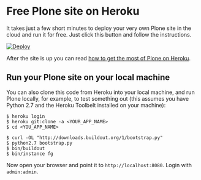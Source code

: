 Free Plone site on Heroku
=========================

It takes just a few short minutes to deploy your very own Plone site in the
cloud and run it for free. Just click this button and follow the instructions.

[![Deploy](https://www.herokucdn.com/deploy/button.png)](https://heroku.com/deploy?template=https://github.com/plone/heroku-button-plone)

After the site is up you can read [how to get the most of Plone on Heroku](https://github.com/libargutxi/heroku-buildpack-plone#sparkles-bonus-karma-points-sparkles).


Run your Plone site on your local machine
-----------------------------------------

You can also clone this code from Heroku into your local machine, and run Plone locally, for example, to test something out (this assumes you have Python 2.7 and the Heroku Toolbelt installed on your machine):

    $ heroku login
    $ heroku git:clone -a <YOUR_APP_NAME>
    $ cd <YOU_APP_NAME>

    $ curl -OL "http://downloads.buildout.org/1/bootstrap.py"
    $ python2.7 bootstrap.py
    $ bin/buildout
    $ bin/instance fg

Now open your browser and point it to ``http://localhost:8080``. Login with
`admin:admin`.
